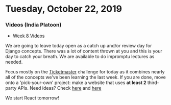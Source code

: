 Tuesday, October 22, 2019
=====================
### Videos (India Platoon)
* [Week 8 Videos](https://www.youtube.com/playlist?list=PLu0CiQ7bzwETyxQsXFj_HYt9VyTViUnu8)

We are going to leave today open as a catch up and/or review day for Django concepts. There was a lot of content thrown at you and this is your day to catch your breath. We are available to do impromptu lectures as needed.

Focus mostly on the [Ticketmaster](https://github.com/indiaplatoon/ticketmaster) challenge for today as it combines nearly all of the concepts we've been learning the last week. If you are done, move onto a 'pick-your-own' project: make a website that uses **at least 2** third-party APIs. Need ideas? Check [here](https://rapidapi.com/?utm_campaign=easiest-api-to-learn&utm_medium=link&utm_source=quora) and [here](https://apilist.fun/)

We start React tomorrow!
